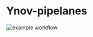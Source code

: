 # Ynov-pipelanes

![example workflow](https://github.com/gurylucas/Ynov-pipelanes/actions/workflows/github-actions-demo.yml/badge.svg)